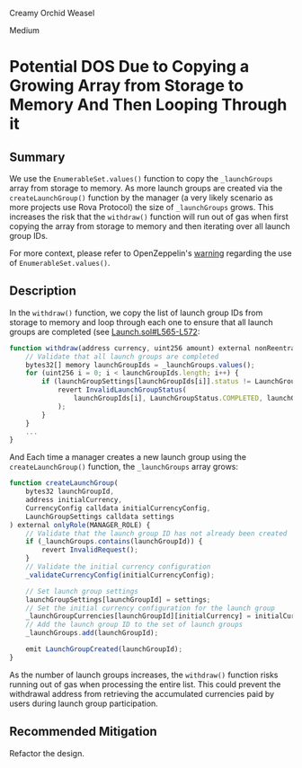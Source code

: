Creamy Orchid Weasel

Medium

# Potential DOS Due to Copying a Growing Array from Storage to Memory And Then Looping Through it


## Summary

We use the `EnumerableSet.values()` function to copy the `_launchGroups` array from storage to memory. As more launch groups are created via the `createLaunchGroup()` function by the manager (a very likely scenario as more projects use Rova Protocol) the size of `_launchGroups` grows. This increases the risk that the `withdraw()` function will run out of gas when first copying the array from storage to memory and then iterating over all launch group IDs.

For more context, please refer to OpenZeppelin's [warning](https://github.com/OpenZeppelin/openzeppelin-contracts/blob/master/contracts/utils/structs/EnumerableSet.sol#L242-L256) regarding the use of `EnumerableSet.values()`.

## Description

In the `withdraw()` function, we copy the list of launch group IDs from storage to memory and loop through each one to ensure that all launch groups are completed (see [Launch.sol#L565-L572](https://github.com/sherlock-audit/2025-02-rova/blob/main/rova-contracts/src/Launch.sol#L572-L579):

```javascript
function withdraw(address currency, uint256 amount) external nonReentrant whenNotPaused onlyRole(WITHDRAWAL_ROLE) {
    // Validate that all launch groups are completed
    bytes32[] memory launchGroupIds = _launchGroups.values();
    for (uint256 i = 0; i < launchGroupIds.length; i++) {
        if (launchGroupSettings[launchGroupIds[i]].status != LaunchGroupStatus.COMPLETED) {
            revert InvalidLaunchGroupStatus(
                launchGroupIds[i], LaunchGroupStatus.COMPLETED, launchGroupSettings[launchGroupIds[i]].status
            );
        }
    }
    ...
}
```

And Each time a manager creates a new launch group using the `createLaunchGroup()` function, the `_launchGroups` array grows:

```javascript
function createLaunchGroup(
    bytes32 launchGroupId,
    address initialCurrency,
    CurrencyConfig calldata initialCurrencyConfig,
    LaunchGroupSettings calldata settings
) external onlyRole(MANAGER_ROLE) {
    // Validate that the launch group ID has not already been created
    if (_launchGroups.contains(launchGroupId)) {
        revert InvalidRequest();
    }
    // Validate the initial currency configuration
    _validateCurrencyConfig(initialCurrencyConfig);

    // Set launch group settings
    launchGroupSettings[launchGroupId] = settings;
    // Set the initial currency configuration for the launch group
    _launchGroupCurrencies[launchGroupId][initialCurrency] = initialCurrencyConfig;
    // Add the launch group ID to the set of launch groups
    _launchGroups.add(launchGroupId);

    emit LaunchGroupCreated(launchGroupId);
}
```

As the number of launch groups increases, the `withdraw()` function risks running out of gas when processing the entire list. This could prevent the withdrawal address from retrieving the accumulated currencies paid by users during launch group participation.

## Recommended Mitigation

Refactor the design.